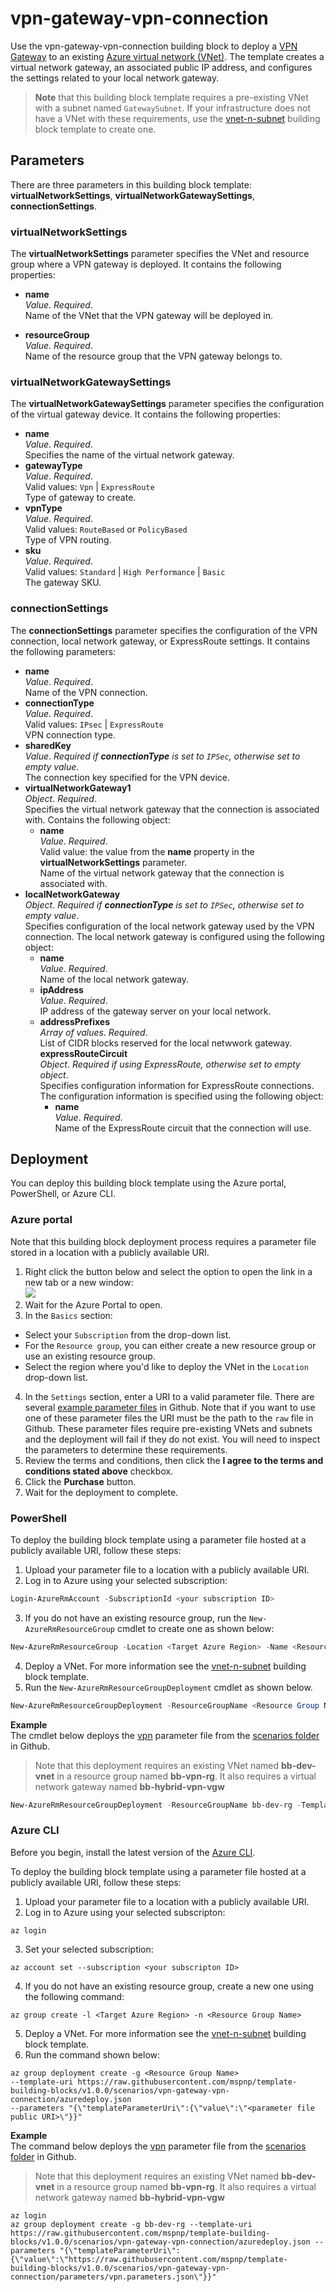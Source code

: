 # vpn-gateway-vpn-connection

Use the vpn-gateway-vpn-connection building block to deploy a [VPN Gateway](https://azure.microsoft.com/en-us/documentation/articles/vpn-gateway-about-vpngateways/) to an existing [Azure virtual network (VNet)](https://azure.microsoft.com/en-us/documentation/articles/resource-groups-networking/#virtual-network). The template creates a virtual network gateway, an associated public IP address, and configures the settings related to your local network gateway.

> **Note** that this building block template requires a pre-existing VNet with a subnet named `GatewaySubnet`. If your infrastructure does not have a VNet with these requirements, use the [vnet-n-subnet](https://github.com/mspnp/template-building-blocks/blob/master/templates/buildingBlocks/vnet-n-subnet/README.md) building block template to create one.

## Parameters

There are three parameters in this building block template: **virtualNetworkSettings**, **virtualNetworkGatewaySettings**, **connectionSettings**.
 
### virtualNetworkSettings

The **virtualNetworkSettings** parameter specifies the VNet and resource group where a VPN gateway is deployed. It contains the following properties:

- **name**  
_Value_. _Required_.  
Name of the VNet that the VPN gateway will be deployed in.

- **resourceGroup**  
_Value_. _Required_.  
Name of the resource group that the VPN gateway belongs to.  

### virtualNetworkGatewaySettings

The **virtualNetworkGatewaySettings** parameter specifies the configuration of the virtual gateway device. It contains the following properties:

- **name**  
_Value_. _Required_.  
Specifies the name of the virtual network gateway.  
- **gatewayType**  
_Value_. _Required_.  
Valid values: `Vpn` | `ExpressRoute`  
Type of gateway to create.  
- **vpnType**  
_Value_. _Required_.  
Valid values: `RouteBased` or `PolicyBased`  
Type of VPN routing.  
- **sku**  
_Value_. _Required_.  
Valid values: `Standard` | `High Performance` | `Basic`  
The gateway SKU.  

### connectionSettings

The **connectionSettings** parameter specifies the configuration of the VPN connection, local network gateway, or ExpressRoute settings. It contains the following parameters:

- **name**  
_Value_. _Required_.  
Name of the VPN connection.  
- **connectionType**  
_Value_. _Required_.  
Valid values: `IPsec` | `ExpressRoute`  
VPN connection type.  
- **sharedKey**  
_Value_. _Required if **connectionType** is set to `IPSec`, otherwise set to empty value_.  
The connection key specified for the VPN device.  
- **virtualNetworkGateway1**  
_Object_. _Required_.  
Specifies the virtual network gateway that the connection is associated with. Contains the following object:  
  - **name**  
  _Value_. _Required_.  
  Valid value: the value from the **name** property in the **virtualNetworkSettings** parameter.  
  Name of the virtual network gateway that the connection is associated with.  
- **localNetworkGateway**  
_Object_. _Required if **connectionType** is set to `IPSec`, otherwise set to empty value_.  
Specifies configuration of the local network gateway used by the VPN connection. The local network gateway is configured using the following object:  
  - **name**  
  _Value_. _Required_.  
  Name of the local network gateway.  
  - **ipAddress**  
  _Value_. _Required_.  
  IP address of the gateway server on your local network.  
  - **addressPrefixes**  
  _Array of values_. _Required_.  
  List of CIDR blocks reserved for the local netwwork gateway.  
   **expressRouteCircuit**  
   _Object_. _Required if using ExpressRoute, otherwise set to empty object_.  
   Specifies configuration information for ExpressRoute connections. The configuration information is specified using the following object:  
    - **name**  
    _Value_. _Required_.  
    Name of the ExpressRoute circuit that the connection will use.  

## Deployment

You can deploy this building block template using the Azure portal, PowerShell, or Azure CLI.

### Azure portal

Note that this building block deployment process requires a parameter file stored in a location with a publicly available URI.

1. Right click the button below and select the option to open the link in a new tab or a new window:<br><a href="https://portal.azure.com/#create/Microsoft.Template/uri/https%3A%2F%2Fraw.githubusercontent.com%2Fmspnp%2Ftemplate-building-blocks%2Fv1.0.0%2Fscenarios%2Fvpn-gateway-vpn-connection%2Fazuredeploy.json"><img src = "http://azuredeploy.net/deploybutton.png"/></a>
2. Wait for the Azure Portal to open.  
3. In the `Basics` section:
  - Select your `Subscription` from the drop-down list.
  - For the `Resource group`, you can either create a new resource group or use an existing resource group.
  - Select the region where you'd like to deploy the VNet in the `Location` drop-down list.  
4. In the `Settings` section, enter a URI to a valid parameter file. There are several [example parameter files](https://github.com/mspnp/template-building-blocks/tree/master/scenarios/vpn-gateway-vpn-connection/parameters) in Github. Note that if you want to use one of these parameter files the URI must be the path to the `raw` file in Github. These parameter files require pre-existing VNets and subnets and the deployment will fail if they do not exist. You will need to inspect the parameters to determine these requirements.  
5. Review the terms and conditions, then click the **I agree to the terms and conditions stated above** checkbox.  
6. Click the **Purchase** button.  
7. Wait for the deployment to complete.

### PowerShell

To deploy the building block template using a parameter file hosted at a publicly available URI, follow these steps:

1. Upload your parameter file to a location with a publicly available URI.
2. Log in to Azure using your selected subscription:
  ```Powershell
  Login-AzureRmAccount -SubscriptionId <your subscription ID>
  ```
3. If you do not have an existing resource group, run the `New-AzureRmResourceGroup` cmdlet to create one as shown below:
  ```PowerShell
  New-AzureRmResourceGroup -Location <Target Azure Region> -Name <Resource Group Name> 
  ```
4. Deploy a VNet. For more information see the [vnet-n-subnet](https://github.com/mspnp/template-building-blocks/blob/v1.0.0/templates/buildingBlocks/vnet-n-subnet/README.md) building block template.  
5. Run the `New-AzureRmResourceGroupDeployment` cmdlet as shown below.  
  ```PowerShell
  New-AzureRmResourceGroupDeployment -ResourceGroupName <Resource Group Name> -TemplateUri https://raw.githubusercontent.com/mspnp/template-building-blocks/v1.0.0/scenarios/vpn-gateway-vpn-connection/azuredeploy.json -templateParameterUriFromTemplate <URI of parameter file>
  ```

**Example**  
The cmdlet below deploys the [vpn](https://raw.githubusercontent.com/mspnp/template-building-blocks/v1.0.0/scenarios/vpn-gateway-vpn-connection/parameters/vpn.parameters.json) parameter file from the [scenarios folder](https://github.com/mspnp/template-building-blocks/tree/v1.0.0/scenarios/vpn-gateway-vpn-connection) in Github.

> Note that this deployment requires an existing VNet named **bb-dev-vnet** in a resource group named **bb-vpn-rg**. It also requires a virtual network gateway named **bb-hybrid-vpn-vgw**

```PowerShell
New-AzureRmResourceGroupDeployment -ResourceGroupName bb-dev-rg -TemplateUri https://raw.githubusercontent.com/mspnp/template-building-blocks/v1.0.0/scenarios/vpn-gateway-vpn-connection/azuredeploy.json -templateParameterUriFromTemplate https://raw.githubusercontent.com/mspnp/template-building-blocks/v1.0.0/scenarios/vpn-gateway-vpn-connection/parameters/vpn.parameters.json
```
### Azure CLI

Before you begin, install the latest version of the [Azure CLI](https://docs.microsoft.com/cli/azure/install-azure-cli).

To deploy the building block template using a parameter file hosted at a publicly available URI, follow these steps:

1. Upload your parameter file to a location with a publicly available URI.  
2. Log in to Azure using your selected subscripton:  
  ```AzureCLI
  az login
  ```
3. Set your selected subscription:
  ```AzureCLI
  az account set --subscription <your subscripton ID>
  ```
4. If you do not have an existing resource group, create a new one using the following command:
  ```AzureCLI
  az group create -l <Target Azure Region> -n <Resource Group Name> 
  ```
5. Deploy a VNet. For more information see the [vnet-n-subnet](https://github.com/mspnp/template-building-blocks/blob/v1.0.0/templates/buildingBlocks/vnet-n-subnet/README.md) building block template.  
6. Run the command shown below:
  ```AzureCLI
  az group deployment create -g <Resource Group Name>
  --template-uri https://raw.githubusercontent.com/mspnp/template-building-blocks/v1.0.0/scenarios/vpn-gateway-vpn-connection/azuredeploy.json
  --parameters "{\"templateParameterUri\":{\"value\":\"<parameter file public URI>\"}}"
  ```

**Example**  
The command below deploys the [vpn](https://raw.githubusercontent.com/mspnp/template-building-blocks/v1.0.0/scenarios/vpn-gateway-vpn-connection/parameters/vpn.parameters.json) parameter file from the [scenarios folder](https://github.com/mspnp/template-building-blocks/tree/v1.0.0/scenarios/vpn-gateway-vpn-connection) in Github.

> Note that this deployment requires an existing VNet named **bb-dev-vnet** in a resource group named **bb-vpn-rg**. It also requires a virtual network gateway named **bb-hybrid-vpn-vgw**

```AzureCLI
az login
az group deployment create -g bb-dev-rg --template-uri https://raw.githubusercontent.com/mspnp/template-building-blocks/v1.0.0/scenarios/vpn-gateway-vpn-connection/azuredeploy.json --parameters "{\"templateParameterUri\":{\"value\":\"https://raw.githubusercontent.com/mspnp/template-building-blocks/v1.0.0/scenarios/vpn-gateway-vpn-connection/parameters/vpn.parameters.json\"}}"
```